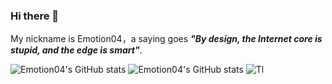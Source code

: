 ### Hi there 👋
My nickname is Emotion04，a saying goes 
***"By design, the Internet core is stupid, and the edge is smart"***.

![Emotion04's GitHub stats](https://github-readme-stats.vercel.app/api?username=emotion04&show_icons=true)
![Emotion04's GitHub stats](https://github-readme-stats-gamma-six-57.vercel.app/api?username=emotion04&show_icons=true&bg_color=00000000)
![Tl](https://github-readme-stats.vercel.app/api/top-langs/?username=emotion04)


<!--
**Emotion04/emotion04** is a ✨ _special_ ✨ repository because its `README.md` (this file) appears on your GitHub profile.

Here are some ideas to get you started:

- 🔭 I’m currently working on ...
- 🌱 I’m currently learning ...
- 👯 I’m looking to collaborate on ...
- 🤔 I’m looking for help with ...
- 💬 Ask me about ...
- 📫 How to reach me: ...
- 😄 Pronouns: ...
- ⚡ Fun fact: ...
-->
